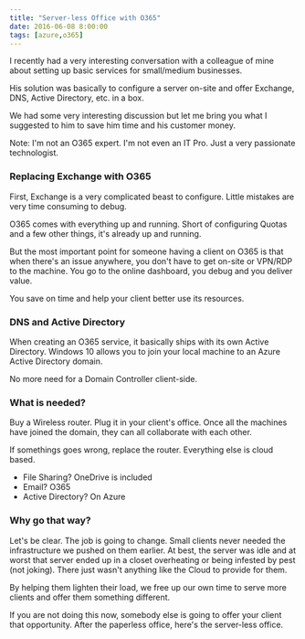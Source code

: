 ```yaml
---
title: "Server-less Office with O365"
date: 2016-06-08 8:00:00
tags: [azure,o365]
---
```

I recently had a very interesting conversation with a colleague of mine about setting up basic services for small/medium businesses. 

His solution was basically to configure a server on-site and offer Exchange, DNS, Active Directory, etc. in a box.

We had some very interesting discussion but let me bring you what I suggested to him to save him time and his customer money.

Note: I'm not an O365 expert. I'm not even an IT Pro. Just a very passionate technologist. 

### Replacing Exchange with O365

First, Exchange is a very complicated beast to configure. Little mistakes are very time consuming to debug.

O365 comes with everything up and running. Short of configuring Quotas and a few other things, it's already up and running. 

But the most important point for someone having a client on O365 is that when there's an issue anywhere, you don't have to get on-site or VPN/RDP to the machine. You go to the online dashboard, you debug and you deliver value.

You save on time and help your client better use its resources. 

### DNS and Active Directory

When creating an O365 service, it basically ships with its own Active Directory. Windows 10 allows you to join your local machine to an Azure Active Directory domain.

No more need for a Domain Controller client-side.

### What is needed?

Buy a Wireless router. Plug it in your client's office. Once all the machines have joined the domain, they can all collaborate with each other.

If somethings goes wrong, replace the router. Everything else is cloud based.

* File Sharing? OneDrive is included
* Email? O365
* Active Directory? On Azure

### Why go that way?

Let's be clear. The job is going to change. Small clients never needed the infrastructure we pushed on them earlier. At best, the server was idle and at worst that server ended up in a closet overheating or being infested by pest (not joking). There just wasn't anything like the Cloud to provide for them. 

By helping them lighten their load, we free up our own time to serve more clients and offer them something different. 

If you are not doing this now, somebody else is going to offer your client that opportunity. After the paperless office, here's the server-less office.
